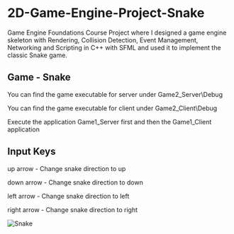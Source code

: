 # 2D-Game-Engine-Project-Snake
Game Engine Foundations Course Project where I designed a game engine skeleton with Rendering, Collision Detection, Event Management, Networking and Scripting in C++ with SFML and used it to implement the classic Snake game.

Game - Snake
-----------
You can find the game executable for server under Game2_Server\Debug

You can find the game executable for client under Game2_Client\Debug

Execute the application Game1_Server first and then the Game1_Client application

Input Keys
-----------
up arrow - Change snake direction to up

down arrow - Change snake direction to down 

left arrow - Change snake direction to left 

right arrow - Change snake direction to right 

![Snake](https://user-images.githubusercontent.com/85508832/123150110-da31d500-d416-11eb-946a-2229ac079e94.png)
